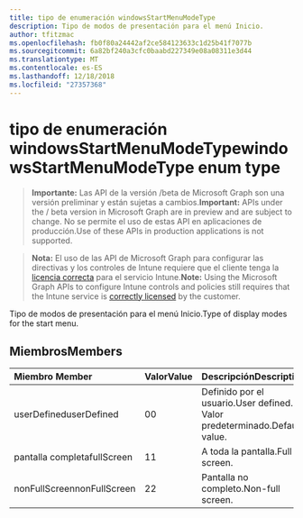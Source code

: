 ```yaml
---
title: tipo de enumeración windowsStartMenuModeType
description: Tipo de modos de presentación para el menú Inicio.
author: tfitzmac
ms.openlocfilehash: fb0f80a24442af2ce584123633c1d25b41f7077b
ms.sourcegitcommit: 6a82bf240a3cfc0baabd227349e08a08311e3d44
ms.translationtype: MT
ms.contentlocale: es-ES
ms.lasthandoff: 12/18/2018
ms.locfileid: "27357368"
---
```

# <a name="windowsstartmenumodetype-enum-type"></a><span data-ttu-id="8bb19-103">tipo de enumeración windowsStartMenuModeType</span><span class="sxs-lookup"><span data-stu-id="8bb19-103">windowsStartMenuModeType enum type</span></span>

> <span data-ttu-id="8bb19-104">**Importante:** Las API de la versión /beta de Microsoft Graph son una versión preliminar y están sujetas a cambios.</span><span class="sxs-lookup"><span data-stu-id="8bb19-104">**Important:** APIs under the / beta version in Microsoft Graph are in preview and are subject to change.</span></span> <span data-ttu-id="8bb19-105">No se permite el uso de estas API en aplicaciones de producción.</span><span class="sxs-lookup"><span data-stu-id="8bb19-105">Use of these APIs in production applications is not supported.</span></span>

> <span data-ttu-id="8bb19-106">**Nota:** El uso de las API de Microsoft Graph para configurar las directivas y los controles de Intune requiere que el cliente tenga la [licencia correcta](https://go.microsoft.com/fwlink/?linkid=839381) para el servicio Intune.</span><span class="sxs-lookup"><span data-stu-id="8bb19-106">**Note:** Using the Microsoft Graph APIs to configure Intune controls and policies still requires that the Intune service is [correctly licensed](https://go.microsoft.com/fwlink/?linkid=839381) by the customer.</span></span>

<span data-ttu-id="8bb19-107">Tipo de modos de presentación para el menú Inicio.</span><span class="sxs-lookup"><span data-stu-id="8bb19-107">Type of display modes for the start menu.</span></span>
## <a name="members"></a><span data-ttu-id="8bb19-108">Miembros</span><span class="sxs-lookup"><span data-stu-id="8bb19-108">Members</span></span>
|<span data-ttu-id="8bb19-109">Miembro	</span><span class="sxs-lookup"><span data-stu-id="8bb19-109">Member</span></span>|<span data-ttu-id="8bb19-110">Valor</span><span class="sxs-lookup"><span data-stu-id="8bb19-110">Value</span></span>|<span data-ttu-id="8bb19-111">Descripción</span><span class="sxs-lookup"><span data-stu-id="8bb19-111">Description</span></span>|
|:---|:---|:---|
|<span data-ttu-id="8bb19-112">userDefined</span><span class="sxs-lookup"><span data-stu-id="8bb19-112">userDefined</span></span>|<span data-ttu-id="8bb19-113">0</span><span class="sxs-lookup"><span data-stu-id="8bb19-113">0</span></span>|<span data-ttu-id="8bb19-114">Definido por el usuario.</span><span class="sxs-lookup"><span data-stu-id="8bb19-114">User defined.</span></span> <span data-ttu-id="8bb19-115">Valor predeterminado.</span><span class="sxs-lookup"><span data-stu-id="8bb19-115">Default value.</span></span>|
|<span data-ttu-id="8bb19-116">pantalla completa</span><span class="sxs-lookup"><span data-stu-id="8bb19-116">fullScreen</span></span>|<span data-ttu-id="8bb19-117">1</span><span class="sxs-lookup"><span data-stu-id="8bb19-117">1</span></span>|<span data-ttu-id="8bb19-118">A toda la pantalla.</span><span class="sxs-lookup"><span data-stu-id="8bb19-118">Full screen.</span></span>|
|<span data-ttu-id="8bb19-119">nonFullScreen</span><span class="sxs-lookup"><span data-stu-id="8bb19-119">nonFullScreen</span></span>|<span data-ttu-id="8bb19-120">2</span><span class="sxs-lookup"><span data-stu-id="8bb19-120">2</span></span>|<span data-ttu-id="8bb19-121">Pantalla no completo.</span><span class="sxs-lookup"><span data-stu-id="8bb19-121">Non-full screen.</span></span>|





